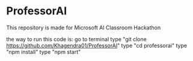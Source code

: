 # ProfessorAI
This repository is made for Microsoft AI Classroom Hackathon

the way to run this code is:
go to terminal type "git clone https://github.com/Khagendra01/ProfessorAI"
type "cd professorai"
type "npm install"
type "npm start"

